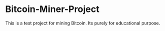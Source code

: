 # Bitcoin-Miner-Project
This is a test project for mining Bitcoin. Its purely for educational purpose.
